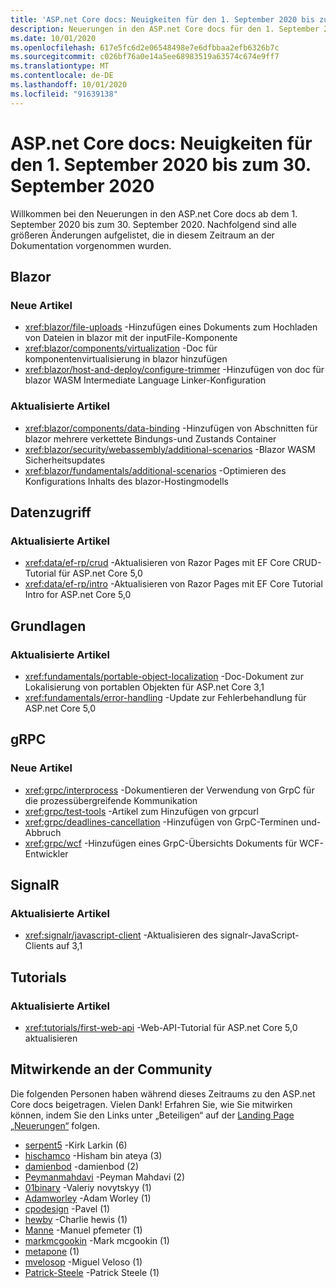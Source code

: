 ```yaml
---
title: 'ASP.net Core docs: Neuigkeiten für den 1. September 2020 bis zum 30. September 2020'
description: Neuerungen in den ASP.net Core docs für den 1. September 2020 bis zum 30. September 2020.
ms.date: 10/01/2020
ms.openlocfilehash: 617e5fc6d2e06548498e7e6dfbbaa2efb6326b7c
ms.sourcegitcommit: c026bf76a0e14a5ee68983519a63574c674e9ff7
ms.translationtype: MT
ms.contentlocale: de-DE
ms.lasthandoff: 10/01/2020
ms.locfileid: "91639138"
---
```

# <a name="aspnet-core-docs-whats-new-for-september-1-2020---september-30-2020"></a>ASP.net Core docs: Neuigkeiten für den 1. September 2020 bis zum 30. September 2020

Willkommen bei den Neuerungen in den ASP.net Core docs ab dem 1. September 2020 bis zum 30. September 2020. Nachfolgend sind alle größeren Änderungen aufgelistet, die in diesem Zeitraum an der Dokumentation vorgenommen wurden.

## <a name="blazor"></a>Blazor

### <a name="new-articles"></a>Neue Artikel

- <xref:blazor/file-uploads> -Hinzufügen eines Dokuments zum Hochladen von Dateien in blazor mit der inputFile-Komponente
- <xref:blazor/components/virtualization> -Doc für komponentenvirtualisierung in blazor hinzufügen
- <xref:blazor/host-and-deploy/configure-trimmer> -Hinzufügen von doc für blazor WASM Intermediate Language Linker-Konfiguration

### <a name="updated-articles"></a>Aktualisierte Artikel

- <xref:blazor/components/data-binding> -Hinzufügen von Abschnitten für blazor mehrere verkettete Bindungs-und Zustands Container
- <xref:blazor/security/webassembly/additional-scenarios> -Blazor WASM Sicherheitsupdates
- <xref:blazor/fundamentals/additional-scenarios> -Optimieren des Konfigurations Inhalts des blazor-Hostingmodells

## <a name="data-access"></a>Datenzugriff

### <a name="updated-articles"></a>Aktualisierte Artikel

- <xref:data/ef-rp/crud> -Aktualisieren von Razor Pages mit EF Core CRUD-Tutorial für ASP.net Core 5,0
- <xref:data/ef-rp/intro> -Aktualisieren von Razor Pages mit EF Core Tutorial Intro for ASP.net Core 5,0

## <a name="fundamentals"></a>Grundlagen

### <a name="updated-articles"></a>Aktualisierte Artikel

- <xref:fundamentals/portable-object-localization> -Doc-Dokument zur Lokalisierung von portablen Objekten für ASP.net Core 3,1
- <xref:fundamentals/error-handling> -Update zur Fehlerbehandlung für ASP.net Core 5,0

## <a name="grpc"></a>gRPC

### <a name="new-articles"></a>Neue Artikel

- <xref:grpc/interprocess> -Dokumentieren der Verwendung von GrpC für die prozessübergreifende Kommunikation
- <xref:grpc/test-tools> -Artikel zum Hinzufügen von grpcurl
- <xref:grpc/deadlines-cancellation> -Hinzufügen von GrpC-Terminen und-Abbruch
- <xref:grpc/wcf> -Hinzufügen eines GrpC-Übersichts Dokuments für WCF-Entwickler

## <a name="signalr"></a>SignalR

### <a name="updated-articles"></a>Aktualisierte Artikel

- <xref:signalr/javascript-client> -Aktualisieren des signalr-JavaScript-Clients auf 3,1

## <a name="tutorials"></a>Tutorials

### <a name="updated-articles"></a>Aktualisierte Artikel

- <xref:tutorials/first-web-api> -Web-API-Tutorial für ASP.net Core 5,0 aktualisieren

## <a name="community-contributors"></a>Mitwirkende an der Community

Die folgenden Personen haben während dieses Zeitraums zu den ASP.net Core docs beigetragen. Vielen Dank! Erfahren Sie, wie Sie mitwirken können, indem Sie den Links unter „Beteiligen“ auf der [Landing Page „Neuerungen“](index.yml) folgen.

- [serpent5](https://github.com/serpent5) -Kirk Larkin (6)
- [hischamco](https://github.com/hishamco) -Hisham bin ateya (3)
- [damienbod](https://github.com/damienbod) -damienbod (2)
- [Peymanmahdavi](https://github.com/PeymanMahdavi) -Peyman Mahdavi (2)
- [01binary](https://github.com/01binary) -Valeriy novytskyy (1)
- [Adamworley](https://github.com/AdamWorley) -Adam Worley (1)
- [cpodesign](https://github.com/cpoDesign) -Pavel (1)
- [hewby](https://github.com/hewby) -Charlie hewis (1)
- [Manne](https://github.com/manne) -Manuel pfemeter (1)
- [markmcgookin](https://github.com/markmcgookin) -Mark mcgookin (1)
- [metapone](https://github.com/metapone) (1)
- [mvelosop](https://github.com/mvelosop) -Miguel Veloso (1)
- [Patrick-Steele](https://github.com/patrick-steele) -Patrick Steele (1)
